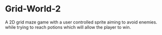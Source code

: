 # Grid-World-2
A 2D grid maze game with a user controlled sprite aiming to avoid enemies. while trying to reach potions which will allow the player to win.
